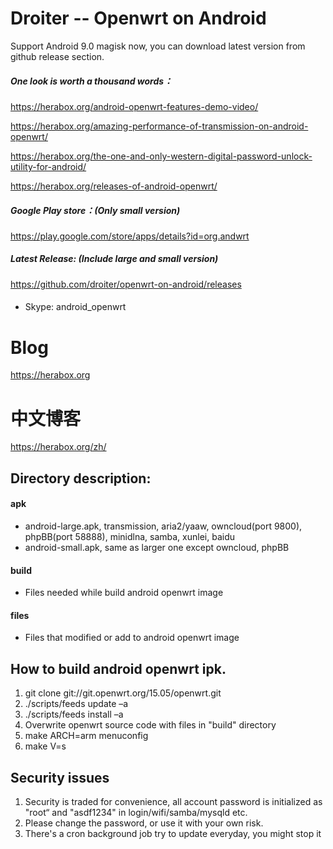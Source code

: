 # Droiter -- Openwrt on Android

Support Android 9.0 magisk now, you can download latest version from github release section.
    
##### One look is worth a thousand words：
https://herabox.org/android-openwrt-features-demo-video/

https://herabox.org/amazing-performance-of-transmission-on-android-openwrt/

https://herabox.org/the-one-and-only-western-digital-password-unlock-utility-for-android/

https://herabox.org/releases-of-android-openwrt/

##### Google Play store：(Only small version)
https://play.google.com/store/apps/details?id=org.andwrt

##### Latest Release: (Include large and small version)
https://github.com/droiter/openwrt-on-android/releases

####
  - Skype: android_openwrt

# Blog
https://herabox.org

# 中文博客

https://herabox.org/zh/

## Directory description:
#### apk
- android-large.apk, transmission, aria2/yaaw, owncloud(port 9800), phpBB(port 58888), minidlna, samba, xunlei, baidu
- android-small.apk, same as larger one except owncloud, phpBB

#### build
- Files needed while build android openwrt image

#### files
- Files that modified or add to android openwrt image

## How to build android openwrt ipk.
1. git clone git://git.openwrt.org/15.05/openwrt.git
2. ./scripts/feeds update –a
3. ./scripts/feeds install –a
4. Overwrite openwrt source code with files in "build" directory
5. make ARCH=arm menuconfig
6. make V=s

## Security issues

1. Security is traded for convenience, all account password is initialized as "root“ and "asdf1234" in login/wifi/samba/mysqld etc.
2. Please change the password, or use it with your own risk.
3. There's a cron background job try to update everyday, you might stop it


